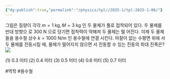 ```yaml
---
{"dg-publish":true,"permalink":"/physics/tpl//2025-1/tpl-2025-1-06/"}
---
```


그림은 질량이 각각 $m=1 \mathrm{~kg}, M=3 \mathrm{~kg}$ 인 두 물체가 풀로 접착되어 있다. 두 물체를 반대 방향으 로 300 N 으로 당기면 접착력이 약해져 두 물체는 떨 어진다. 이제 두 물체들을 용수철 상수 $k=1000 \mathrm{~N} / \mathrm{m}$ 인 용수철에 연결 시킨다. 마찰이 없는 수평면 위에 서 두 물체를 진동시킬 때, 물체가 떨어지지 않으면 서 진동할 수 있는 진동의 최대 진폭은?
![](https://cdn.mathpix.com/cropped/2025_05_26_0679df0be5a6770361d8g-3.jpg?height=333&width=920&top_left_y=833&top_left_x=1309)

(1) 0.3 미터
(2) 0.4 미터
(3) 0.5 미터
(4) 0.6 미터
(5) 0.7 미터

#역학 #용수철 